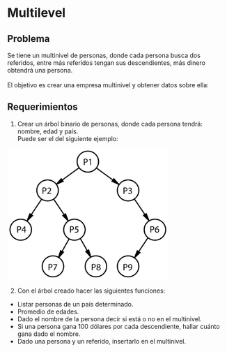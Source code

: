 # Multilevel

## Problema 
Se tiene un multinivel de personas, donde cada persona busca dos referidos, entre más referidos tengan sus descendientes, más dinero obtendrá una persona.<br><br>El objetivo es crear una empresa multinivel y obtener datos sobre ella:

## Requerimientos

1. Crear un árbol binario de personas, donde cada persona tendrá: nombre, edad y país.<br>Puede ser el del siguiente ejemplo:

<img src="docs/_media/BinaryTree.png" alt="drawing" width="370" height="300"/>

2. Con el árbol creado hacer las siguientes funciones:

- Listar personas de un país determinado.
- Promedio de edades.
- Dado el nombre de la persona decir si está o no en el multinivel.
- Si una persona gana 100 dólares por cada descendiente, hallar cuánto gana dado el nombre.
- Dado una persona y un referido, insertarlo en el multinivel.
